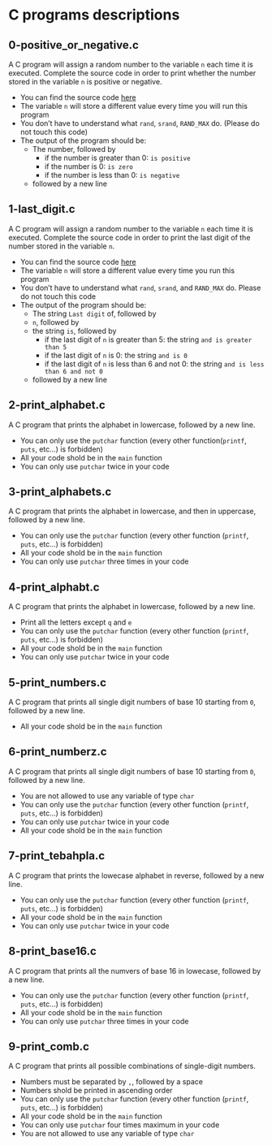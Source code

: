 # C programs descriptions

## 0-positive_or_negative.c
A C program will assign a random number to the variable `n` each time it is executed.
Complete the source code in order to print whether the number stored in the variable `n` is positive or negative.
* You can find the source code [here](https://github.com/hs-hq/0x01.c/blob/main/0-positive_or_negative_c)
* The variable `n` will store a different value every time you will run this program
* You don’t have to understand what `rand`, `srand`, `RAND_MAX` do. (Please do not touch this code)
* The output of the program should be:
  * The number, followed by
    * if the number is greater than 0: `is positive`
    * if the number is 0: `is zero`
    * if the number is less than 0: `is negative`
  * followed by a new line

## 1-last_digit.c
A C program will assign a random number to the variable `n` each time it is executed.
Complete the source code in order to print the last digit of the number stored in the variable `n`.
* You can find the source code [here](https://github.com/hs-hq/0x01.c/blob/main/1-last_digit_c)
* The variable `n` will store a different value every time you run this program
* You don’t have to understand what `rand`, `srand`, and `RAND_MAX` do. Please do not touch this code
* The output of the program should be:
  * The string `Last digit` of, followed by
  * `n`, followed by
  * the string `is`, followed by
    * if the last digit of `n` is greater than 5: the string `and is greater than 5`
    * if the last digit of `n` is 0: the string `and is 0`
    * if the last digit of `n` is less than 6 and not 0: the string `and is less than 6 and not 0`
  * followed by a new line

## 2-print_alphabet.c
A C program that prints the alphabet in lowercase, followed by a new line.
  * You can only use the `putchar` function (every other function(`printf`, `puts`, etc...) is forbidden)
  * All your code shold be in the `main` function
  * You can only use `putchar` twice in your code

## 3-print_alphabets.c
A C program that prints the alphabet in lowercase, and then in uppercase, followed by a new line.
* You can only use the `putchar` function (every other function (`printf`, `puts`, etc...) is forbidden)
* All your code shold be in the `main` function
* You can only use `putchar` three times in your code

## 4-print_alphabt.c
A C program that prints the alphabet in lowercase, followed by a new line.
* Print all the letters except `q` and `e`
* You can only use the `putchar` function (every other function (`printf`, `puts`, etc...) is forbidden)
* All your code shold be in the `main` function
* You can only use `putchar` twice in your code

## 5-print_numbers.c
A C program that prints all single digit numbers of base 10 starting from `0`, followed by a new line.
* All your code shold be in the `main` function

## 6-print_numberz.c
A C program that prints all single digit numbers of base 10 starting from `0`, followed by a new line.
* You are not allowed to use any variable of type `char`
* You can only use the `putchar` function (every other function (`printf`, `puts`, etc...) is forbidden)
* You can only use `putchar` twice in your code
* All your code shold be in the `main` function

## 7-print_tebahpla.c
A C program that prints the lowecase alphabet in reverse, followed by a new line.
* You can only use the `putchar` function (every other function (`printf`, `puts`, etc...) is forbidden)
* All your code shold be in the `main` function
* You can only use `putchar` twice in your code

## 8-print_base16.c
A C program that prints all the numvers of base 16 in lowecase, followed by a new line.
* You can only use the `putchar` function (every other function (`printf`, `puts`, etc...) is forbidden)
* All your code shold be in the `main` function
* You can only use `putchar` three times in your code

## 9-print_comb.c
A C program that prints all possible combinations of single-digit numbers.
* Numbers must be separated by `,`, followed by a space
* Numbers shold be printed in ascending order
* You can only use the `putchar` function (every other function (`printf`, `puts`, etc...) is forbidden)
* All your code shold be in the `main` function
* You can only use `putchar` four times maximum in your code
* You are not allowed to use any variable of type `char`
